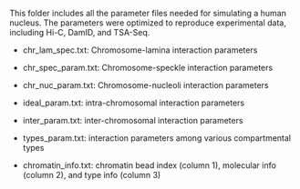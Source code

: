 This folder includes all the parameter files needed for simulating a human nucleus. The parameters were optimized to reproduce experimental data, including Hi-C, DamID, and TSA-Seq.

- chr_lam_spec.txt: Chromosome-lamina interaction parameters

- chr_spec_param.txt: Chromosome-speckle interaction parameters

- chr_nuc_param.txt: Chromosome-nucleoli interaction parameters 

- ideal_param.txt: intra-chromosomal interaction parameters

- inter_param.txt: inter-chromosomal interaction parameters

- types_param.txt: interaction parameters among various compartmental types

- chromatin_info.txt: chromatin bead index (column 1), molecular info (column 2), and type info (column 3)

